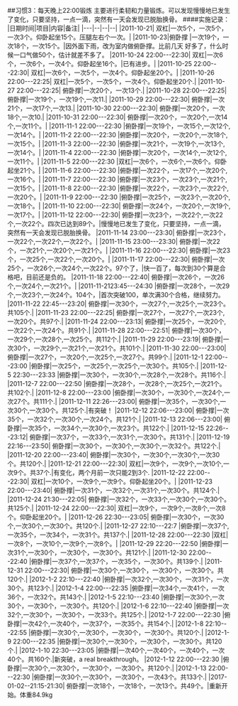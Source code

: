 ##习惯3：每天晚上22:00锻炼
主要进行柔韧和力量锻炼。可以发现慢慢地已发生了变化，只要坚持，一点一滴，突然有一天会发现已脱胎换骨。
####实施记录：
|日期时间|项目|内容|备注|
|---|--|--|--|
|2011-10-21| 双杠|一次5个，一次5个，一次3个。仰卧起坐15个。压腿左右个一次。|
|2011-10-23|俯卧撑 |一次19个，一次18个，一次15个。|因外面下雨，改为室内做俯卧撑。比前几天 好多了，什么时候一口气做50个，估计就差不多了。
|2011-10-24 22:00---22:30| 双杠|一次6个，一次6个，一次4个。仰卧起坐16个。|已有进步。|
|2011-10-25 22:00---22:30| 双杠|一次6个，一次5个，一次4个。仰卧起坐20个。|
|2011-10-26 22:00---22:25| 双杠|一次5个，一次5个，一次4个。仰卧起坐20个.|
|2011-10-27 22:00---22:25| 俯卧撑|一次20个，一次13个.|
|2011-10-28 22:00---22:25| 俯卧撑|一次19个，一次19个,一次11.|
|2011-10-29 22:00---22:30| 俯卧撑|一次21个，一次17个,一次13.|
|2011-10-30 22:00---22:30| 俯卧撑|一次20个，一次18个,一次10.|
|2011-10-31 22:00---22:30| 俯卧撑|一次20个，一次20个,一次14个,一次11个。|
|2011-11-1  22:00---22:30 |俯卧撑|一次19个，一次15个,一次12个,一次14个。|
|2011-11-2  22:00---22:30 |俯卧撑|一次20个，一次20个,一次18个,一次15个。|
|2011-11-3  22:00---22:30 |俯卧撑|一次21个，一次19个,一次13个,一次14个。|
|2011-11-4  22:00---22:30 |俯卧撑|一次20个，一次14个,一次12个,一次11个。|
|2011-11-5  22:00---22:30 |双杠|一次6个，一次6个,一次6个。仰卧起坐21个。|
|2011-11-6  22:00---22:30 |俯卧撑|一次22个，一次17个,一次20个,一次16个。|
|2011-11-7  22:00---22:30 |俯卧撑|一次23个，一次23个,一次21个,一次15个。|
|2011-11-8  22:00---22:30 |俯卧撑|一次22个，一次23个,一次22个,一次20个。|
|2011-11-9  22:00---22:30 |俯卧撑|一次25个，一次23个,一次20个,一次18个。|
|2011-11-10 22:00---22:30| 俯卧撑|一次24个，一次20个,一次19个,一次17个。|
|2011-11-12 22:00---22:30| 俯卧撑|一次23个，一次22个,一次22个,一次22个。四次已达到89个。|慢慢地已发生了变化，只要坚持，一点一滴，突然有一天会发现已脱胎换骨。
|2011-11-14 23:00---23:30| 俯卧撑|一次23个，一次22个,一次22个,一次22个。|
|2011-11-15 23:00---23:30| 俯卧撑|一次22个，一次21个,一次20个,一次21个。|
|2011-11-16 22:00---22:30| 俯卧撑|一次23个，一次25个,一次22个,一次20个。|
|2011-11-17 22:00---22:30| 俯卧撑|一次25个，一次26个,一次24个,一次22个。97个了，|快一百了，每次到30个算是合格吧，目前还是负的。
|2011-11-18 22:00---22:40| 俯卧撑|一次26个，一次26个,一次24个,一次21个。|
|2011-11-2123:45---24:30 |俯卧撑|一次28个，一次29个,一次23个,一次24个。104个，|首次突破100，单次满30个合格，继续努力。
|2011-11-22 22:45---23:20| 俯卧撑|一次30个，一次27个,一次25个,一次23个。共105个.|
|2011-11-23 22:00---22:25| 俯卧撑|一次27个，一次27个,一次23个,一次20个。共97个.|
|2011-11-24 22:00---23:13| 俯卧撑|一次25个，一次20个,一次22个,一次24个。共91个.|
|2011-11-28 22:00---22:51| 俯卧撑|一次30个，一次29个,一次28个,一次25个。共112个.|
|2011-11-29 22:00---23:19| 俯卧撑|一次30个，一次29个,一次21个,一次21个。共101个.|
|2011-11-30 22:00---23:00| 俯卧撑|一次27个，一次20个,一次25个,一次27个。共99个.|
|2011-12-1 22:00---23:00 |俯卧撑|一次25个，一次25个,一次25个,一次30个。共105个.|
|2011-12-5 22:30---23:33 |俯卧撑|一次30个，一次30个,一次28个,一次28个。共116个.|
|2011-12-7 22:00---22:50 |俯卧撑|一次28个，一次28个,一次25个,一次21个。共102个.|
|2011-12-8 22:00---23:00 |俯卧撑|一次30个，一次30个,一次24个,一次27个。共111个.|
|2011-12-11 22:26---23:00| 俯卧撑|一次35个，一次30个,一次30个,一次30个。共125个.|有突破！
|2011-12-12 22:06---23:00| 俯卧撑|一次35个，一次32个,一次30个,一次24个。共121个.|
|2011-12-13 22:06---23:00| 俯卧撑|一次35个，一次34个,一次30个,一次23个。共122个.|
|2011-12-15 22:26---23:12| 俯卧撑|一次37个，一次33个,一次31个,一次30个。共131个.|
|2011-12-19 22:16---23:50| 俯卧撑|一次30个，一次30个,一次30个,一次32个。共122个.|
|2011-12-20 22:00---23:40| 俯卧撑|一次30个，一次30个,一次30个,一次30个。共120个.|
|2011-12-21 22:00---22:30| 双杠|一次9个，一次9个,一次10个,一次9个。共37个.|有变化，两个月前一次只能2到3个.
|2011-12-22 22:00---22:30| 双杠|一次10个，一次9个,一次9个。仰卧起坐20个。|
|2011-12-23 22:00---23:40| 俯卧撑|一次31个，一次32个,一次31个,一次30个。共124个.|
|2011-12-24 21:30---22:05| 俯卧撑|一次32个，一次33个,一次30个,一次30个。共125个.|
|2011-12-24 22:00---22:30| 双杠|一次9个，一次9个,一次8个,一次8个。仰卧起坐20个。|
|2011-12-26 22:30---23:05| 俯卧撑|一次30个，一次30个,一次30个,一次30个。共120个.|
|2011-12-27 22:10---22:7 |俯卧撑|一次37个,一次35个，一次34个，一次31个。共137个.|
|2011-12-28 22:00---22:30 |双杠|一次8个，一次10个,一次9个,一次8个。|
|2011-12-29 22:20---22:50 |俯卧撑|一次31个,一次30个，一次30个，一次30个。共121个.|
|2011-12-30 22:00---22:40 |俯卧撑|一次37个,一次37个，一次35个，一次30个。共139个.|
|2011-12-31 22:00---22:30| 俯卧撑|一次30个,一次30个，一次30个，一次30个。共120个.|
|2012-1-2 22:10---22:40 |俯卧撑|一次32个,一次30个，一次31个，一次30个。共123个.|
|2012-1-4 22:00---22:35 |俯卧撑|一次34个,一次41个，一次36个，一次32个。共143个.|
|2012-1-5 22:10---23:40 |俯卧撑|一次30个,一次30个，一次30个，一次30个。共120个.|
|2012-1-6 22:10---22:40 |俯卧撑|一次32个,一次30个，一次30个，一次33个。共125个.|
|2012-1-7 22:00---22:30 |俯卧撑|一次42个,一次40个，一次37个，一次35个。共154个.|
|2012-1-8 22:10---22:55 |俯卧撑|一次30个,一次30个，一次30个，一次30个。共120个.|
|2012-1-9 22:00---22:35 |俯卧撑|一次30个,一次30个，一次30个，一次30个。共120个.|
|2012-1-10 22:30---23:05 |俯卧撑|一次40个,一次40个，一次40个，一次40个。共160个.|新突破，a real breakthrough。
|2012-1-12 22:00---22:30 |俯卧撑|一次30个,一次30个，一次30个，一次30个。共120个.|
|2012-1-13 22:00---22:30 |俯卧撑|一次30个,一次30个，一次30个，一次43个。共133个.|
|2017-01-02--21:15-21:30| 俯卧撑|一次18个，一次18个，一次13个。共49个。|重新开始。体重84.9kg 